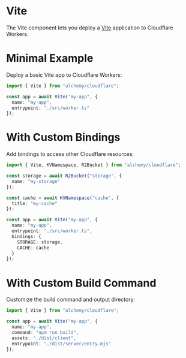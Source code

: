 # Vite

The Vite component lets you deploy a [Vite](https://vitejs.dev/) application to Cloudflare Workers.

# Minimal Example

Deploy a basic Vite app to Cloudflare Workers:

```ts
import { Vite } from "alchemy/cloudflare";

const app = await Vite("my-app", {
  name: "my-app",
  entrypoint: "./src/worker.ts"
});
```

# With Custom Bindings

Add bindings to access other Cloudflare resources:

```ts
import { Vite, KVNamespace, R2Bucket } from "alchemy/cloudflare";

const storage = await R2Bucket("storage", {
  name: "my-storage"
});

const cache = await KVNamespace("cache", {
  title: "my-cache"
});

const app = await Vite("my-app", {
  name: "my-app", 
  entrypoint: "./src/worker.ts",
  bindings: {
    STORAGE: storage,
    CACHE: cache
  }
});
```

# With Custom Build Command

Customize the build command and output directory:

```ts
import { Vite } from "alchemy/cloudflare";

const app = await Vite("my-app", {
  name: "my-app",
  command: "npm run build",
  assets: "./dist/client",
  entrypoint: "./dist/server/entry.mjs"
});
```